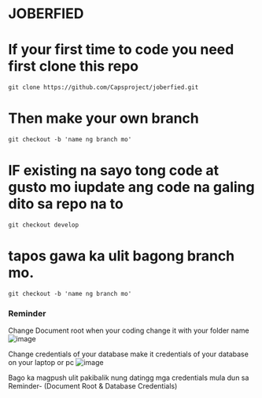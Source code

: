 # JOBERFIED


# If your first time to code you need first clone this repo
```
git clone https://github.com/Capsproject/joberfied.git
```

# Then make your own branch
```
git checkout -b 'name ng branch mo'
```

# IF existing na sayo tong code at gusto mo iupdate ang code na galing dito sa repo na to 
```
git checkout develop
```
# tapos gawa ka ulit bagong branch mo.
```
git checkout -b 'name ng branch mo'
```
### Reminder
Change Document root when your coding change it with your folder name
![image](https://github.com/Capsproject/joberfied/assets/102800815/ea56791f-32a4-40c3-9083-66aa5f1bf811)

Change credentials of your database make it credentials of your database on your laptop or pc
![image](https://github.com/Capsproject/joberfied/assets/102800815/34e20e6f-e3d5-4759-8c01-1d21328a11de)

Bago ka magpush ulit pakibalik nung datingg mga credentials mula dun sa Reminder- (Document Root & Database Credentials)



